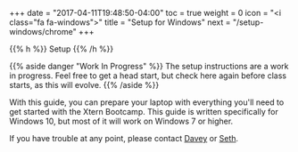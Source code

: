 +++
date = "2017-04-11T19:48:50-04:00"
toc = true
weight = 0
icon = "<i class=\"fa fa-windows\"></i>"
title = "Setup for Windows"
next = "/setup-windows/chrome"
+++

{{% h %}}
<i class="fa fa-windows"></i> Setup
{{% /h %}}

{{% aside danger "Work In Progress" %}}
The setup instructions are a work in progress. Feel free to get a head start, but check here again before class starts, as this will evolve.
{{% /aside %}}

With this guide, you can prepare your laptop with everything you'll need to get started with the Xtern Bootcamp. This guide is written specifically for Windows 10, but most of it will work on Windows 7 or higher.

If you have trouble at any point, please contact [Davey](mailto:dave@getfretless.com) or [Seth](seth@getfretless.com).